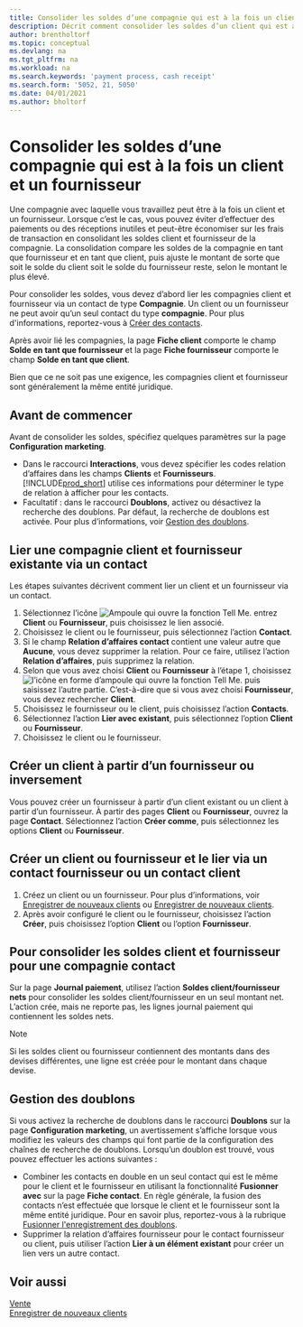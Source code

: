 ```yaml
---
title: Consolider les soldes d’une compagnie qui est à la fois un client et un fournisseur
description: Décrit comment consolider les soldes d’un client qui est aussi un fournisseur.
author: brentholtorf
ms.topic: conceptual
ms.devlang: na
ms.tgt_pltfrm: na
ms.workload: na
ms.search.keywords: 'payment process, cash receipt'
ms.search.form: '5052, 21, 5050'
ms.date: 04/01/2021
ms.author: bholtorf
---
```

# <a name="consolidate-balances-for-a-company-that-is-a-customer-and-a-vendor"></a>Consolider les soldes d’une compagnie qui est à la fois un client et un fournisseur
Une compagnie avec laquelle vous travaillez peut être à la fois un client et un fournisseur. Lorsque c’est le cas, vous pouvez éviter d’effectuer des paiements ou des réceptions inutiles et peut-être économiser sur les frais de transaction en consolidant les soldes client et fournisseur de la compagnie. La consolidation compare les soldes de la compagnie en tant que fournisseur et en tant que client, puis ajuste le montant de sorte que soit le solde du client soit le solde du fournisseur reste, selon le montant le plus élevé. 

Pour consolider les soldes, vous devez d’abord lier les compagnies client et fournisseur via un contact de type **Compagnie**. Un client ou un fournisseur ne peut avoir qu’un seul contact du type **compagnie**. Pour plus d'informations, reportez-vous à [Créer des contacts](marketing-create-contact-companies.md).

Après avoir lié les compagnies, la page **Fiche client** comporte le champ **Solde en tant que fournisseur** et la page **Fiche fournisseur** comporte le champ **Solde en tant que client**.

Bien que ce ne soit pas une exigence, les compagnies client et fournisseur sont généralement la même entité juridique. 

## <a name="before-you-start"></a>Avant de commencer
Avant de consolider les soldes, spécifiez quelques paramètres sur la page **Configuration marketing**. 

* Dans le raccourci **Interactions**, vous devez spécifier les codes relation d’affaires dans les champs **Clients** et **Fournisseurs**. [!INCLUDE[prod_short](includes/prod_short.md)] utilise ces informations pour déterminer le type de relation à afficher pour les contacts. 
* Facultatif : dans le raccourci **Doublons**, activez ou désactivez la recherche des doublons. Par défaut, la recherche de doublons est activée. Pour plus d’informations, voir [Gestion des doublons](#handling-duplicates). 

## <a name="link-an-existing-customer-and-vendor-company-thorough-a-contact"></a>Lier une compagnie client et fournisseur existante via un contact
Les étapes suivantes décrivent comment lier un client et un fournisseur via un contact.

1. Sélectionnez l’icône ![Ampoule qui ouvre la fonction Tell Me.](media/ui-search/search_small.png "Dites-moi ce que vous voulez faire") entrez **Client** ou **Fournisseur**, puis choisissez le lien associé.
2. Choisissez le client ou le fournisseur, puis sélectionnez l’action **Contact**.
3. Si le champ **Relation d’affaires contact** contient une valeur autre que **Aucune**, vous devez supprimer la relation. Pour ce faire, utilisez l’action **Relation d’affaires**, puis supprimez la relation. 
4. Selon que vous avez choisi **Client** ou **Fournisseur** à l’étape 1, choisissez ![l’icône en forme d’ampoule qui ouvre la fonction Tell Me.](media/ui-search/search_small.png "Dites-moi ce que vous voulez faire") puis saisissez l’autre partie. C’est-à-dire que si vous avez choisi **Fournisseur**, vous devez rechercher **Client**.
5. Choisissez le fournisseur ou le client, puis choisissez l’action **Contacts**.
6. Sélectionnez l’action **Lier avec existant**, puis sélectionnez l’option **Client** ou **Fournisseur**.
7. Choisissez le client ou le fournisseur.

## <a name="create-a-vendor-from-a-customer-or-vice-versa"></a>Créer un client à partir d’un fournisseur ou inversement
Vous pouvez créer un fournisseur à partir d’un client existant ou un client à partir d’un fournisseur. À partir des pages **Client** ou **Fournisseur**, ouvrez la page **Contact**. Sélectionnez l’action **Créer comme**, puis sélectionnez les options **Client** ou **Fournisseur**. 

## <a name="create-a-new-customer-or-vendor-and-link-them-through-a-vendor-or-customer-contact"></a>Créer un client ou fournisseur et le lier via un contact fournisseur ou un contact client
1. Créez un client ou un fournisseur. Pour plus d’informations, voir [Enregistrer de nouveaux clients](sales-how-register-new-customers.md) ou [Enregistrer de nouveaux clients](sales-how-register-new-customers.md).
2. Après avoir configuré le client ou le fournisseur, choisissez l’action **Créer**, puis choisissez l’option **Client** ou l’option **Fournisseur**. 

## <a name="to-consolidate-the-customer-and-vendor-balances-for-a-contact-company"></a>Pour consolider les soldes client et fournisseur pour une compagnie contact
Sur la page **Journal paiement**, utilisez l’action **Soldes client/fournisseur nets** pour consolider les soldes client/fournisseur en un seul montant net. L’action crée, mais ne reporte pas, les lignes journal paiement qui contiennent les soldes nets.

> [!NOTE]
> Si les soldes client ou fournisseur contiennent des montants dans des devises différentes, une ligne est créée pour le montant dans chaque devise.

## <a name="handling-duplicates"></a>Gestion des doublons
Si vous activez la recherche de doublons dans le raccourci **Doublons** sur la page **Configuration marketing**, un avertissement s’affiche lorsque vous modifiez les valeurs des champs qui font partie de la configuration des chaînes de recherche de doublons. Lorsqu’un doublon est trouvé, vous pouvez effectuer les actions suivantes :

* Combiner les contacts en double en un seul contact qui est le même pour le client et le fournisseur en utilisant la fonctionnalité **Fusionner avec** sur la page **Fiche contact**. En règle générale, la fusion des contacts n’est effectuée que lorsque le client et le fournisseur sont la même entité juridique. Pour en savoir plus, reportez-vous à la rubrique [Fusionner l'enregistrement des doublons](sales-how-merge-duplicate-records.md). 
* Supprimer la relation d’affaires fournisseur pour le contact fournisseur ou client, puis utiliser l’action **Lier à un élément existant** pour créer un lien vers un autre contact.    

## <a name="see-also"></a>Voir aussi
[Vente](sales-manage-sales.md)  
[Enregistrer de nouveaux clients](sales-how-register-new-customers.md)  
